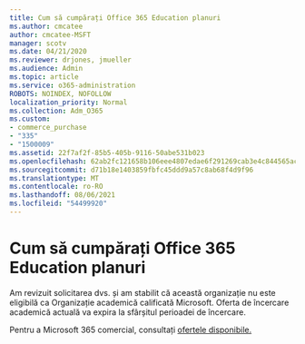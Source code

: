 ```yaml
---
title: Cum să cumpărați Office 365 Education planuri
ms.author: cmcatee
author: cmcatee-MSFT
manager: scotv
ms.date: 04/21/2020
ms.reviewer: drjones, jmueller
ms.audience: Admin
ms.topic: article
ms.service: o365-administration
ROBOTS: NOINDEX, NOFOLLOW
localization_priority: Normal
ms.collection: Adm_O365
ms.custom:
- commerce_purchase
- "335"
- "1500009"
ms.assetid: 22f7af2f-85b5-405b-9116-50abe531b023
ms.openlocfilehash: 62ab2fc121658b106eee4807edae6f291269cab3e4c844565acc3dbce949b3c0
ms.sourcegitcommit: d71b18e1403859fbfc45ddd9a57c8ab68f4d9f96
ms.translationtype: MT
ms.contentlocale: ro-RO
ms.lasthandoff: 08/06/2021
ms.locfileid: "54499920"
---
```

# <a name="how-to-purchase-office-365-education-plans"></a>Cum să cumpărați Office 365 Education planuri

Am revizuit solicitarea dvs. și am stabilit că această organizație nu este eligibilă ca Organizație academică calificată Microsoft. Oferta de încercare academică actuală va expira la sfârșitul perioadei de încercare.
  
Pentru a Microsoft 365 comercial, consultați [ofertele disponibile.](https://go.microsoft.com/fwlink/p/?linkid=868433)  